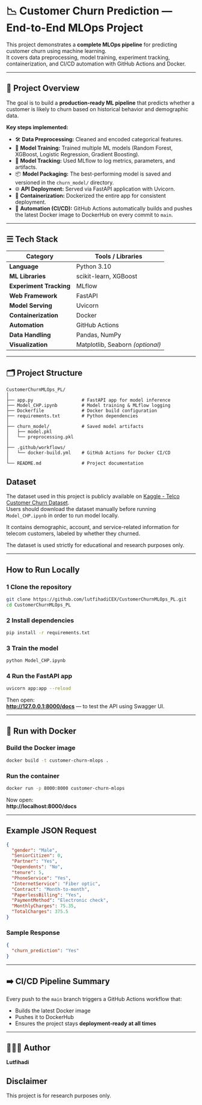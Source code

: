 #  📉 Customer Churn Prediction — End-to-End MLOps Project

This project demonstrates a **complete MLOps pipeline** for predicting customer churn using machine learning.  
It covers data preprocessing, model training, experiment tracking, containerization, and CI/CD automation with GitHub Actions and Docker.

---

##  🔎 Project Overview

The goal is to build a **production-ready ML pipeline** that predicts whether a customer is likely to churn based on historical behavior and demographic data.

**Key steps implemented:**
- 🛠️ **Data Preprocessing:** Cleaned and encoded categorical features.  
- 🤖 **Model Training:** Trained multiple ML models (Random Forest, XGBoost, Logistic Regression, Gradient Boosting).  
- 🧾 **Model Tracking:** Used MLflow to log metrics, parameters, and artifacts.  
- 📦 **Model Packaging:** The best-performing model is saved and versioned in the `churn_model/` directory.  
- 🌐 **API Deployment:** Served via FastAPI application with Uvicorn.  
- 🐳 **Containerization:** Dockerized the entire app for consistent deployment.  
- 🔄 **Automation (CI/CD):** GitHub Actions automatically builds and pushes the latest Docker image to DockerHub on every commit to `main`.

---

## ☰ Tech Stack

| **Category**          | **Tools / Libraries**                     |
|------------------------|------------------------------------------|
| **Language**           | Python 3.10                              |
| **ML Libraries**       | scikit-learn, XGBoost                    |
| **Experiment Tracking**| MLflow                                   |
| **Web Framework**      | FastAPI                                  |
| **Model Serving**      | Uvicorn                                  |
| **Containerization**   | Docker                                   |
| **Automation**         | GitHub Actions                           |
| **Data Handling**      | Pandas, NumPy                            |
| **Visualization**      | Matplotlib, Seaborn *(optional)*         |

---

## 🗂️ Project Structure

```
CustomerChurnMLOps_PL/
│
├── app.py                  # FastAPI app for model inference
├── Model_CHP.ipynb         # Model training & MLflow logging
├── Dockerfile              # Docker build configuration
├── requirements.txt        # Python dependencies
│
├── churn_model/            # Saved model artifacts
│   ├── model.pkl
│   └── preprocessing.pkl
│
├── .github/workflows/
│   └── docker-build.yml    # GitHub Actions for Docker CI/CD
│
└── README.md               # Project documentation
```

## Dataset
The dataset used in this project is publicly available on [Kaggle - Telco Customer Churn Dataset](https://www.kaggle.com/blastchar/telco-customer-churn).  
Users should download the dataset manually before running `Model_CHP.ipynb` in order to run model locally.

It contains demographic, account, and service-related information for telecom customers, labeled by whether they churned.

The dataset is used strictly for educational and research purposes only.

---

##  How to Run Locally

### 1 Clone the repository
```bash
git clone https://github.com/lutfihadiCEX/CustomerChurnMLOps_PL.git
cd CustomerChurnMLOps_PL
```

### 2 Install dependencies
```bash
pip install -r requirements.txt
```

### 3 Train the model
```bash
python Model_CHP.ipynb
```

### 4 Run the FastAPI app
```bash
uvicorn app:app --reload
```

Then open:  
 **http://127.0.0.1:8000/docs** — to test the API using Swagger UI.

---

## 🐳 Run with Docker

### Build the Docker image
```bash
docker build -t customer-churn-mlops .
```

### Run the container
```bash
docker run -p 8000:8000 customer-churn-mlops
```

Now open:  
**http://localhost:8000/docs**

---

##  Example JSON Request
```json
{
  "gender": "Male",
  "SeniorCitizen": 0,
  "Partner": "Yes",
  "Dependents": "No",
  "tenure": 5,
  "PhoneService": "Yes",
  "InternetService": "Fiber optic",
  "Contract": "Month-to-month",
  "PaperlessBilling": "Yes",
  "PaymentMethod": "Electronic check",
  "MonthlyCharges": 75.35,
  "TotalCharges": 375.5
}
```

### Sample Response
```json
{
  "churn_prediction": "Yes"
}
```

---

## ➡️ CI/CD Pipeline Summary

Every push to the `main` branch triggers a GitHub Actions workflow that:
- Builds the latest Docker image  
- Pushes it to DockerHub  
- Ensures the project stays **deployment-ready at all times**

---

## 👨🏻‍💻 Author

**Lutfihadi**  

## Disclaimer
This project is for research purposes only. 


